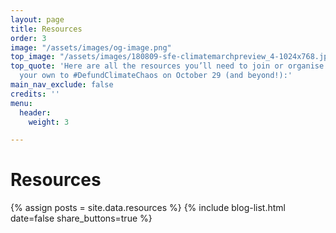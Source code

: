 ```yaml
---
layout: page
title: Resources
order: 3
image: "/assets/images/og-image.png"
top_image: "/assets/images/180809-sfe-climatemarchpreview_4-1024x768.jpeg"
top_quote: 'Here are all the resources you’ll need to join or organise an action of
  your own to #DefundClimateChaos on October 29 (and beyond!):'
main_nav_exclude: false
credits: ''
menu:
  header:
    weight: 3

---
```

# Resources

{% assign posts = site.data.resources %}
{% include blog-list.html date=false share_buttons=true %}
